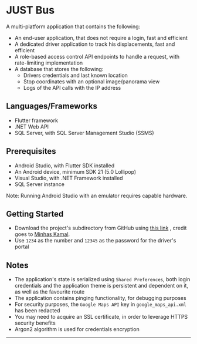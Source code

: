 JUST Bus
==============================

A multi-platform application that contains the following:

* An end-user application, that does not require a login, fast and efficient
* A dedicated driver application to track his displacements, fast and efficient
* A role-based access control API endpoints to handle a request, with rate-limiting implementation
* A database that stores the following:
    * Drivers credentials and last known location
    * Stop coordinates with an optional image/panorama view
    * Logs of the API calls with the IP address

Languages/Frameworks
------------

* Flutter framework
* .NET Web API
* SQL Server, with SQL Server Management Studio (SSMS)

Prerequisites
------------

* Android Studio, with Flutter SDK installed
* An Android device, minimum SDK 21 (5.0 Lollipop)
* Visual Studio, with .NET Framework installed
* SQL Server instance

Note: Running Android Studio with an emulator requires capable hardware.

Getting Started
------------

* Download the project's subdirectory from GitHub
  using [this link](https://minhaskamal.github.io/DownGit/#/home?url=https://github.com/tariqshaban/bachelor-projects/tree/master/4th_year/1st_semester/cis492_graduation_project_II/just_bus)
  , credit goes to [Minhas Kamal](https://minhaskamal.github.io).
* Use `1234` as the number and `12345` as the password for the driver's portal

Notes
------------

* The application's state is serialized using `Shared Preferences`, both login credentials and the application theme is
  persistent and dependent on it, as well as the favourite route
* The application contains pinging functionality, for debugging purposes
* For security purposes, the `Google Maps API` key in `google_maps_api.xml` has been redacted
* You may need to acquire an SSL certificate, in order to leverage HTTPS security benefits
* Argon2 algorithm is used for credentials encryption

--------